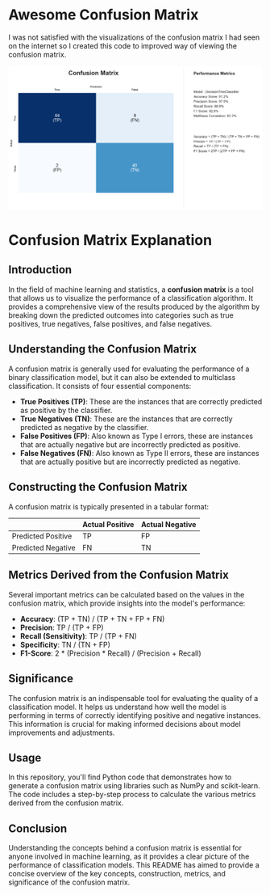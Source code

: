 # Awesome Confusion Matrix

I was not satisfied with the visualizations of the confusion matrix I had seen on the internet so I created this code to improved way of viewing the confusion matrix. 

![Alt text](output.png)


# Confusion Matrix Explanation

## Introduction

In the field of machine learning and statistics, a **confusion matrix** is a tool that allows us to visualize the performance of a classification algorithm. It provides a comprehensive view of the results produced by the algorithm by breaking down the predicted outcomes into categories such as true positives, true negatives, false positives, and false negatives.

## Understanding the Confusion Matrix

A confusion matrix is generally used for evaluating the performance of a binary classification model, but it can also be extended to multiclass classification. It consists of four essential components:

- **True Positives (TP)**: These are the instances that are correctly predicted as positive by the classifier.
- **True Negatives (TN)**: These are the instances that are correctly predicted as negative by the classifier.
- **False Positives (FP)**: Also known as Type I errors, these are instances that are actually negative but are incorrectly predicted as positive.
- **False Negatives (FN)**: Also known as Type II errors, these are instances that are actually positive but are incorrectly predicted as negative.

## Constructing the Confusion Matrix

A confusion matrix is typically presented in a tabular format:

|                   | Actual Positive | Actual Negative |
|-------------------|-----------------|-----------------|
| Predicted Positive|       TP        |       FP        |
| Predicted Negative|       FN        |       TN        |

## Metrics Derived from the Confusion Matrix

Several important metrics can be calculated based on the values in the confusion matrix, which provide insights into the model's performance:

- **Accuracy**: (TP + TN) / (TP + TN + FP + FN)
- **Precision**: TP / (TP + FP)
- **Recall (Sensitivity)**: TP / (TP + FN)
- **Specificity**: TN / (TN + FP)
- **F1-Score**: 2 * (Precision * Recall) / (Precision + Recall)

## Significance

The confusion matrix is an indispensable tool for evaluating the quality of a classification model. It helps us understand how well the model is performing in terms of correctly identifying positive and negative instances. This information is crucial for making informed decisions about model improvements and adjustments.

## Usage

In this repository, you'll find Python code that demonstrates how to generate a confusion matrix using libraries such as NumPy and scikit-learn. The code includes a step-by-step process to calculate the various metrics derived from the confusion matrix.

## Conclusion

Understanding the concepts behind a confusion matrix is essential for anyone involved in machine learning, as it provides a clear picture of the performance of classification models. This README has aimed to provide a concise overview of the key concepts, construction, metrics, and significance of the confusion matrix.
